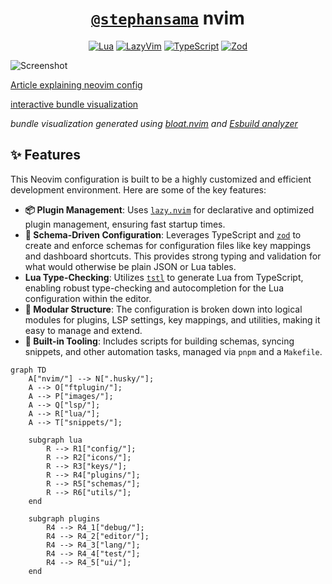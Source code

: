 <!-- markdownlint-disable RULE33 MD033 MD041 -->

<div align="center">

# [`@stephansama`](https://github.com/stephansama/stephansama) nvim

[![Lua](https://img.shields.io/badge/Lua-5.1-2C2D72.svg?logo=lua&logoColor=white&labelColor=2C2D72)](https://github.com/search?q=repo%3Astephansama%2Fnvim%20language%3Alua&type=code)
[![LazyVim](https://img.shields.io/badge/LazyVim-2E7DE9.svg?logo=lazyvim&logoColor=white)](https://www.lazyvim.org/)
[![TypeScript](https://img.shields.io/badge/TypeScript-5.8.2-3178C6.svg?logo=typescript&logoColor=white&labelColor=3178C6)](https://github.com/search?q=repo%3Astephansama%2Fnvim%20language%3ATypeScript&type=code)
[![Zod](https://img.shields.io/badge/Zod-4.1.5-408AFF.svg?logo=zod&logoColor=white&labelColor=408AFF)](https://zod.dev/)

</div>

![Screenshot](https://i.imgur.com/RrehNix.png)

[Article explaining neovim config](https://madprofessorblog.org/articles/my-neovim-config/)

[interactive bundle visualization](https://files.stephansama.info/configs/neovim)

_bundle visualization generated using [bloat.nvim](https://github.com/dundalek/bloat.nvim) and [Esbuild analyzer](https://esbuild.github.io/analyze/)_

## ✨ Features

This Neovim configuration is built to be a highly customized and efficient development environment. Here are some of the key features:

- **📦 Plugin Management**: Uses [`lazy.nvim`](https://github.com/folke/lazy.nvim) for declarative and optimized plugin management, ensuring fast startup times.
- **📝 Schema-Driven Configuration**: Leverages TypeScript and [`zod`](https://zod.dev/) to create and enforce schemas for configuration files like key mappings and dashboard shortcuts. This provides strong typing and validation for what would otherwise be plain JSON or Lua tables.
- **Lua Type-Checking**: Utilizes [`tstl`](https://github.com/TypeScriptToLua/TypeScriptToLua) to generate Lua from TypeScript, enabling robust type-checking and autocompletion for the Lua configuration within the editor.
- **🧩 Modular Structure**: The configuration is broken down into logical modules for plugins, LSP settings, key mappings, and utilities, making it easy to manage and extend.
- **🚀 Built-in Tooling**: Includes scripts for building schemas, syncing snippets, and other automation tasks, managed via `pnpm` and a `Makefile`.

```mermaid
graph TD
    A["nvim/"] --> N[".husky/"];
    A --> O["ftplugin/"];
    A --> P["images/"];
    A --> Q["lsp/"];
    A --> R["lua/"];
    A --> T["snippets/"];

    subgraph lua
        R --> R1["config/"];
        R --> R2["icons/"];
        R --> R3["keys/"];
        R --> R4["plugins/"];
        R --> R5["schemas/"];
        R --> R6["utils/"];
    end

    subgraph plugins
        R4 --> R4_1["debug/"];
        R4 --> R4_2["editor/"];
        R4 --> R4_3["lang/"];
        R4 --> R4_4["test/"];
        R4 --> R4_5["ui/"];
    end
```
